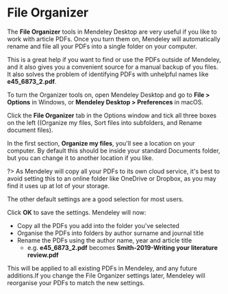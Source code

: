 # File Organizer

The **File Organizer** tools in Mendeley Desktop are very useful if you like to work with article PDFs. Once you turn them on, Mendeley will automatically rename and file all your PDFs into a single folder on your computer.

This is a great help if you want to find or use the PDFs outside of Mendeley, and it also gives you a convenient source for a manual backup of you files. It also solves the problem of identifying PDFs with unhelpful names like **e45_6873_2.pdf**.

To turn the Organizer tools on, open Mendeley Desktop and go to **File > Options** in Windows, or **Mendeley Desktop > Preferences** in macOS.

Click the **File Organizer** tab in the Options window and tick all three boxes on the left ((Organize my files, Sort files into subfolders, and Rename document files).

In the first section, **Organize my files**, you'll see a location on your computer. By default this should be inside your standard Documents folder, but you can change it to another location if you like.

?> As Mendeley will copy all your PDFs to its own cloud service, it's best to avoid setting this to an online folder like OneDrive or Dropbox, as you may find it uses up at lot of your storage.

The other default settings are a good selection for most users.

Click **OK** to save the settings. Mendeley will now:

- Copy all the PDFs you add into the folder you've selected
- Organise the PDFs into folders by author surname and journal title
- Rename the PDFs using the author name, year and article title
  - e.g. **e45_6873_2.pdf** becomes **Smith-2019-Writing your literature review.pdf**

This will be applied to all existing PDFs in Mendeley, and any future additions.If you change the File Organizer settings later, Mendeley will reorganise your PDFs to match the new settings.

